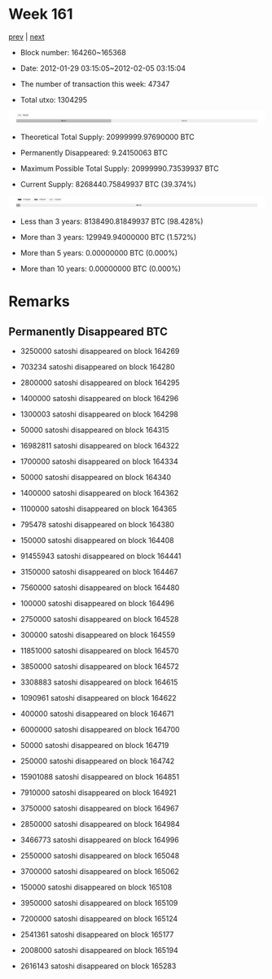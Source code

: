 # Week 161

[prev](week0160.md) | [next](week0162.md)

- Block number: 164260~165368

- Date: 2012-01-29 03:15:05~2012-02-05 03:15:04

- The number of transaction this week: 47347

- Total utxo: 1304295

![](../images/mined_week0161.png)

- Theoretical Total Supply: 20999999.97690000 BTC

- Permanently Disappeared: 9.24150063 BTC

- Maximum Possible Total Supply: 20999990.73539937 BTC

- Current Supply: 8268440.75849937 BTC (39.374%)

![](../images/year_week0161.png)


- Less than 3 years: 8138490.81849937 BTC (98.428%)

- More than 3 years: 129949.94000000 BTC (1.572%)

- More than 5 years: 0.00000000 BTC (0.000%)

- More than 10 years: 0.00000000 BTC (0.000%)

# Remarks

## Permanently Disappeared BTC

- 3250000 satoshi disappeared on block 164269

- 703234 satoshi disappeared on block 164280

- 2800000 satoshi disappeared on block 164295

- 1400000 satoshi disappeared on block 164296

- 1300003 satoshi disappeared on block 164298

- 50000 satoshi disappeared on block 164315

- 16982811 satoshi disappeared on block 164322

- 1700000 satoshi disappeared on block 164334

- 50000 satoshi disappeared on block 164340

- 1400000 satoshi disappeared on block 164362

- 1100000 satoshi disappeared on block 164365

- 795478 satoshi disappeared on block 164380

- 150000 satoshi disappeared on block 164408

- 91455943 satoshi disappeared on block 164441

- 3150000 satoshi disappeared on block 164467

- 7560000 satoshi disappeared on block 164480

- 100000 satoshi disappeared on block 164496

- 2750000 satoshi disappeared on block 164528

- 300000 satoshi disappeared on block 164559

- 11851000 satoshi disappeared on block 164570

- 3850000 satoshi disappeared on block 164572

- 3308883 satoshi disappeared on block 164615

- 1090961 satoshi disappeared on block 164622

- 400000 satoshi disappeared on block 164671

- 6000000 satoshi disappeared on block 164700

- 50000 satoshi disappeared on block 164719

- 250000 satoshi disappeared on block 164742

- 15901088 satoshi disappeared on block 164851

- 7910000 satoshi disappeared on block 164921

- 3750000 satoshi disappeared on block 164967

- 2850000 satoshi disappeared on block 164984

- 3466773 satoshi disappeared on block 164996

- 2550000 satoshi disappeared on block 165048

- 3700000 satoshi disappeared on block 165062

- 150000 satoshi disappeared on block 165108

- 3950000 satoshi disappeared on block 165109

- 7200000 satoshi disappeared on block 165124

- 2541361 satoshi disappeared on block 165177

- 2008000 satoshi disappeared on block 165194

- 2616143 satoshi disappeared on block 165283

